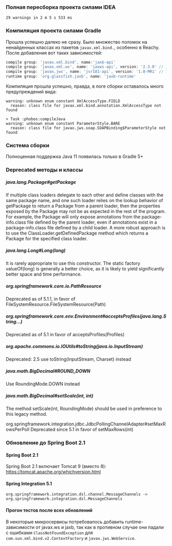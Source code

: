 ### Полная пересборка проекта силами IDEA
```text
29 warnings in 2 m 5 s 533 ms
```

### Компиляция проекта силами Gradle
Прошла успешно далеко не сразу. Было множество поломок на ненайденных классах из пакетов `javax.xml.bind.`, особенно в Reachy. 
После добавления вот таких зависимостей:
```groovy
compile group: 'javax.xml.bind', name:'jaxb-api'
compile group: 'javax.xml.ws', name: 'jaxws-api', version: '2.3.0' // javax.xml.ws.* classes
compile group: 'javax.jws', name: 'jsr181-api', version: '1.0-MR1' // for javax.jws.* classes
runtime group: 'org.glassfish.jaxb', name: 'jaxb-runtime'
```
Компиляция прошла успешно, правда, в логе сборки оставалось много предупреждений вида:
```text
warning: unknown enum constant XmlAccessType.FIELD
  reason: class file for javax.xml.bind.annotation.XmlAccessType not found

> Task :phobos:compileJava
warning: unknown enum constant ParameterStyle.BARE
  reason: class file for javax.jws.soap.SOAPBinding$ParameterStyle not found
```

### Система сборки
Полноценная поддержка Java 11 появилась только в Gradle 5+

### Deprecated методы и классы
##### java.lang.Package#getPackage
If multiple class loaders delegate to each other and define classes with the same package name, and one such loader relies on the lookup behavior of getPackage to return a Package from a parent loader, then the properties exposed by the Package may not be as expected in the rest of the program. For example, the Package will only expose annotations from the package-info.class file defined by the parent loader, even if annotations exist in a package-info.class file defined by a child loader. A more robust approach is to use the ClassLoader.getDefinedPackage method which returns a Package for the specified class loader.

##### java.lang.Long#Long(long) 
It is rarely appropriate to use this constructor. The static factory valueOf(long) is generally a better choice, as it is likely to yield significantly better space and time performance.

##### org.springframework.core.io.PathResource
Deprecated as of 5.1.1, in favor of FileSystemResource.FileSystemResource(Path)

#####  org.springframework.core.env.Environment#acceptsProfiles(java.lang.String...)
Deprecated as of 5.1 in favor of acceptsProfiles(Profiles)

##### org.apache.commons.io.IOUtils#toString(java.io.InputStream)
Deprecated: 2.5 use toString(InputStream, Charset) instead

##### java.math.BigDecimal#ROUND_DOWN
Use RoundingMode.DOWN instead

##### java.math.BigDecimal#setScale(int, int)
The method setScale(int, RoundingMode) should be used in preference to this legacy method.

org.springframework.integration.jdbc.JdbcPollingChannelAdapter#setMaxRowsPerPoll
Deprecated since 5.1 in favor of setMaxRows(int)

### Обновление до Spring Boot 2.1

#### Spring Boot 2.1

Spring Boot 2.1 включает Tomcat 9 (вместо 8): https://tomcat.apache.org/whichversion.html

#### Spring Integration 5.1
```org.springframework.integration.dsl.channel.MessageChannels -> org.springframework.integration.dsl.MessageChannels```


#### Прогон тестов после всех обновлений
В некоторые микросервисы потребовалось добавить runtime-зависимости от javax.ws и jaxb, так как в противном случае они падали с ошибками `ClassNotFoundException` для `com.sun.xml.bind.v2.ContextFactory` и `javax.jws.WebService`.
